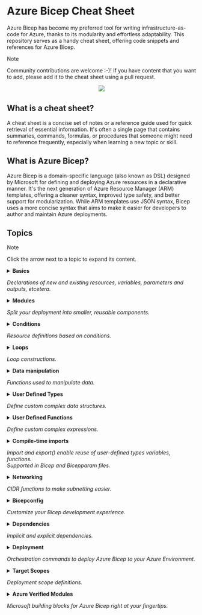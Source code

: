 # Azure Bicep Cheat Sheet

Azure Bicep has become my preferred tool for writing infrastructure-as-code for Azure, thanks to its modularity and effortless adaptability. This repository serves as a handy cheat sheet, offering code snippets and references for Azure Bicep.

> [!NOTE]
> Community contributions are welcome :-)! If you have content that you want to add, please add it to the cheat sheet using a pull request.

<p align="center">
  <img src="images/AzureBicepCheatSheetHeader.png">
</p>

## What is a cheat sheet?

A cheat sheet is a concise set of notes or a reference guide used for quick retrieval of essential information. It's often a single page that contains summaries, commands, formulas, or procedures that someone might need to reference frequently, especially when learning a new topic or skill.

## What is Azure Bicep?

Azure Bicep is a domain-specific language (also known as DSL) designed by Microsoft for defining and deploying Azure resources in a declarative manner. It's the next generation of Azure Resource Manager (ARM) templates, offering a cleaner syntax, improved type safety, and better support for modularization. While ARM templates use JSON syntax, Bicep uses a more concise syntax that aims to make it easier for developers to author and maintain Azure deployments.

## Topics

> [!NOTE]
> Click the arrow next to a topic to expand its content.

<details>
  <summary>
    <span><b>Basics</b></span>
    <p><i>Declarations of new and existing resources, variables, parameters and outputs, etcetera.</i></p>
  </summary>

### Create a resource

![Static Badge](https://img.shields.io/badge/GitHub%20Copilot-Prompt-Prompt?color=%23202830&link=https%3A%2F%2Fgithub.com%2Fcopilot%3Fprompt%3Dhow%2520to%2520define%2520a%2520resource%2520in%2520azure%2520bicep)

```bicep
resource resourceName 'ResourceType@version' = {
  name: 'exampleResourceName'
  properties: {
    // resource properties here
  }
}
```

### Create a child resource

#### Via name

```bicep
resource resVnet 'Microsoft.Network/virtualNetworks@2022-01-01' = {
  name: 'my-vnet'
}

resource resChildSubnet 'Microsoft.Network/virtualNetworks/subnets@2022-01-01' = {
  name: '${resVnet}/my-subnet'
}
```

#### Via parent property

```bicep
resource resVnet 'Microsoft.Network/virtualNetworks@2022-01-01' = {
  name: 'my-vnet'
}

resource resChildSubnet 'Microsoft.Network/virtualNetworks/subnets@2022-01-01' = {
  name: 'my-subnet'
  parent: resVnet
}
```

#### Via parent resource

```bicep
resource resVnet 'Microsoft.Network/virtualNetworks@2022-01-01' = {
  name: 'my-vnet'

  resource resChildSubnet 'subnets' = {
    name: 'my-subnet'
  }
}
```

### Reference to an existing resource

```bicep
resource resKeyVaultRef 'Microsoft.KeyVault/vaults@2019-09-01' = existing {
  name: 'myExistingKeyVaultName'
}
```

### Access a nested resource (::)

```bicep
resource resVnet 'Microsoft.Network/virtualNetworks@2022-01-01' existing = {
  name: 'my-vnet'
  resource resChildSubnet 'subnets' existing = {
    name: 'my-subnet'
  }
}

// access child resource
output outChildSubnetId string = resVnet::resChildSubnet.id
```

### Declare a variable

```bicep
var varEnvironment = 'dev'
```

There is no need to declare a datatype for a variable, because the type is inferred from the value.

### Declare a parameter

```bicep
param parStorageAccountName string
param parLocation string = resourceGroup().location
```

Available datatypes are: `string`, `bool`, `int`, `object`, `array` and `custom (user defined type)`.

### Declare a secure parameter

```bicep
@secure()
param parSecureParameter string
```

### Declare an output

```bicep
resource resPublicIp 'Microsoft.Network/publicIPAddresses@2023-02-01' ={
  name: parPublicIpName
  tags: parTags
  location: parLocation
  zones: parAvailabilityZones
  sku: parPublicIpSku
  properties: parPublicIpProperties
}

output outPublicIpId string = resPublicIp.id
output outMyString string = 'Hello!'
```

Available datatypes are: `string`, `bool`, `int`, `object`, `array` and `custom (user defined type)`.

### String interpolation

```bicep
var varGreeting = 'Hello'
output outResult string = '${varGreeting} World'
```

### Multi-line strings

```bicep
var varMultiLineString = '''
  This is a
  Muli-line string
  variable.
'''
```

</details>

<details>
  <summary>
    <span><b>Modules</b></span>
    <p><i>Split your deployment into smaller, reusable components.</i></p>
  </summary>

### Create a module

```bicep
module modVirtualNetwork './network.bicep' = {
  name: 'networkModule'
  params: {
    parLocation: 'westeurope'
    parVnetName: 'my-vnet-name'
  }
}
```

### Reference to a module using a bicep registry

```bicep
module modBicepRegistryReference 'br/<bicep registry name>:<file path>:<tag>' = {
  name: 'deployment-name'
  params: {}
}
```

</details>

<details>
  <summary>
    <span><b>Conditions</b></span>
    <p><i>Resource definitions based on conditions.</i></p>
  </summary>

### If condition

```bicep
param parDeployResource bool

resource resDnsZone 'Microsoft.Network/dnszones@2018-05-01' = if (parDeployResource) {
  name: 'myZone'
  location: 'global'
}
```

### Ternary if/else condition

```bicep
param parEnvironment string

var varSku = parEnvironment == 'prod' ? 'premium' : 'standard'
```

</details>

<details>
  <summary>
    <span><b>Loops</b></span>
    <p><i>Loop constructions.</i></p>
  </summary>

### foreach using an array

```bicep
param parStorageAccountNames array = [
  'storageaccount1'
  'storageaccount2'
  'storageaccount3'
]

resource resStorageAccounts 'Microsoft.Storage/storageAccounts@2021-04-01' = [for name in parStorageAccountNames: {
  name: name
  location: 'westeurope'
  kind: 'StorageV2'
  sku: {
    name: 'Standard_LRS'
  }
}]
```

### foreach using an array of objects

``` bicep
param parStorageAccountNames array = [
  {
    name: 'storageaccount1'
    kind: 'StorageV2'
    sku: {
      name: 'Standard_LRS'
    }
  }
  {
    name: 'storageaccount2'
    kind: 'StorageV2'
    sku: {
      name: 'Standard_LRS'
    }
  }
]

resource resStorageAccounts 'Microsoft.Storage/storageAccounts@2021-04-01' = [for storageAccount in parStorageAccountNames: {
  name: storageAccount.name
  location: 'westeurope'
  kind: storageAccount.kind
  sku: {
    name: storageAccount.sku
  }
}]
```

</details>

<details>
  <summary>
    <span><b>Data manipulation</b></span>
    <p><i>Functions used to manipulate data.</i></p>
  </summary>

### Example data

```bicep
var varGroceryStore = [
  {
    productName: 'Icecream'
    productPrice: 2
    productCharacteristics: [
      'Vegan'
      'Seasonal'
    ]
  }
  {
    productName: 'Banana'
    productPrice: 4
    productCharacteristics: [
      'Bio'
    ]
  }
]
```

### filter() function

```bicep
  output outProducts array = filter(varGroceryStore, item => item.productPrice >= 4)
```

#### returns

```json
[
  {
    "productName": "Banana",
    "productPrice": 4,
    "productCharacteristics": [
      "Bio"
    ]
  }
]
```

### map() function

```bicep
output outDiscount array = map(range(0, length(varGroceryStore)), item => {
  productNumber: item
  productName: varGroceryStore[item].productName
  discountedPrice: 'The item ${varGroceryStore[item].productName} is on sale. Sale price: ${(varGroceryStore[item].productPrice / 2)}'
})
```

#### returns

```json
[
  {
    "productNumber": 0,
    "productName": "Icecream",
    "discountedPrice": "The item Icecream is on sale. Sale price: 1"
  },
  {
    "productNumber": 1,
    "productName": "Banana",
    "discountedPrice": "The item Banana is on sale. Sale price: 2"
  }
]
```

### sort() function

```bicep
output outUsingSort array = sort(varGroceryStore, (a, b) => a.productPrice <= b.productPrice)
```

#### returns

```json
[
  {
    "productName": "Icecream",
    "productPrice": 2,
    "productCharacteristics": [
      "Vegan"
      "Seasonal"
    ]
  },
  {
    "productName": "Banana",
    "productPrice": 4,
    "productCharacteristics": [
      "Bio"
    ]
  }
]
```

</details>

<details>
  <summary>
    <span><b>User Defined Types</b></span>
    <p><i>Define custom complex data structures.</i></p>
  </summary>

### Primitive types

```bicep
// a string type with two allowed strings ('Standard_LRS' or 'Standard_GRS')
type skuType = 'Standard_LRS' | 'Standard_GRS'

// an integer type with one allowed value (1337)
type integerType = 1337

// an boolean type with one allowed value (true)
type booleanType = true

// Reference the type
param parMyStringType skuType
param parMyIntType integerType
param parMyBoolType booleanType
```

### A custom type that enforced an array with a specific object structure

```bicep
type arrayWithObjectsType = {
  name: string
  age: int
}[]

param parCustomArray arrayWithObjectsType = [
  {
    name: 'John'
    age: 30
  }
]
```

### Optional properties in objects (using ?)

```bicep
type arrayWithObjectsType = {
  name: string
  age: int
  hasChildren: bool?
  hasPets: bool?
}[]

param parCustomArray arrayWithObjectsType = [
  {
    name: 'John'
    age: 30
  }
  {
    name: 'Jane'
    age: 31
    hasPets: true
  }
  {
    name: 'Jack'
    age: 45
    hasChildren: true
    hasPets: true
  }
]
```

</details>

<details>
  <summary>
    <span><b>User Defined Functions</b></span>
    <p><i>Define custom complex expressions.</i></p>
  </summary>

### User-defined function syntax

```func <function-name> (<parameter-name> <data-type>) <return-type> => <expression>```

### Basic user-defined function

```bicep
func funcSayHelloTo() string => 'Hello and welcome, John Doe'
```

### User-defined function with parameters

```bicep
func funcSayHelloTo(name string) string => 'Hello and welcome, ${name}'
```

With multiple parameters:

```bicep
func funcPersonNameAndAge(name string, age int) string => 'My name is ${name} and my age is ${age}'
```

### User-defined function return types

```bicep
func funcReturnTypeArray() array => [1, 2, 3, 4, 5]
func funcReturnTypeObject() object => {name: 'John Doe', age: 31}
func funcReturnTypeInt() int => 1337
func funcReturnTypeBool(key string) bool => contains({}, key)
func funcReturnTypeUserDefinedType() customTypeUsedAsReturnType => {
  hello: 'world'
}

type customTypeUsedAsReturnType = {
  hello: string
}
```

</details>

<details>
  <summary>
    <span><b>Compile-time imports</b></span>
    <p><i>Import and export() enable reuse of user-defined types variables, functions.<br>Supported in Bicep and Bicepparam files.</i></p>
  </summary>

### export() decorator (shared.bicep)

```bicep
@export()
var region = 'we'

@export()
type tagsType = {
  Environment: 'Prod' | 'Dev' | 'QA' | 'Stage' | 'Test'
  CostCenter: string
  Owner: string
  BusinessUnit: string
  *: string
}
```

### import statement

```bicep
import { region, tagsType } from 'shared.bicep'

output outRegion string = region
output outTags tagsType = {
  Environment: 'Dev'
  CostCenter: '12345'
  BusinessUnit: 'IT'
  Owner: 'John Lokerse'
}
```

### import statement with alias

```bicep
using 'keyVault.bicep'
import { region as importRegion } from 'shared.bicep'

param parKeyVaultName = 'kv-${importRegion}-${uniqueString(importRegion)}'
```

### import statement using a wildcard

```bicep
import * as shared from 'shared.bicep'

output outRegion string = shared.region
output outTags shared.tagsType = {
  Environment: 'Dev'
  CostCenter: '12345'
  BusinessUnit: 'IT'
  Owner: 'John Lokerse'
}
```

</details>

<details>
  <summary>
    <span><b>Networking</b></span>
    <p><i>CIDR functions to make subnetting easier.</i></p>
  </summary>

### parseCidr() function

```bicep
output outParseCidrInformation object = parseCidr('192.168.1.0/24')
```

#### returns

```json
"outParseCidrInformation": {
  "type": "Object",
  "value": {
    "broadcast": "192.168.1.255",
    "cidr": 24,
    "firstUsable": "192.168.1.1",
    "lastUsable": "192.168.1.254",
    "netmask": "255.255.255.0",
    "network": "192.168.1.0"
  }
}
```

### cidrSubnet() function

```bicep
output outCidrSubnet string = cidrSubnet('192.168.1.0/24', 25, 0)
```

#### returns

```json
"outCidrSubnet": {
  "type": "String",
  "value": "192.168.1.0/25"
}
```

### cidrHost() function

```bicep
output outCidrHost array = [for i in range(0, 10): cidrHost('192.168.1.0/24', i)]
```

#### returns

```json
"outCidrHost": {
  "type": "Array",
  "value": [
    "192.168.1.1",
    "192.168.1.2",
    "192.168.1.3",
    "192.168.1.4",
    "192.168.1.5",
    "192.168.1.6",
    "192.168.1.7",
    "192.168.1.8",
    "192.168.1.9",
    "192.168.1.10"
  ]
}
```
</details>

<details>
  <summary>
    <span><b>Bicepconfig</b></span>
    <p><i>Customize your Bicep development experience.</i></p>
  </summary>

### Azure Container Registry configuration

```json
{
  "moduleAliases": {
    "br": {
      "<bicep registry name>": {
        "registry": "<url to registry>",
        "modulePath": "<module path of the alias>"
      }
    }
  }
}
```

</details>

<details>
  <summary>
    <span><b>Dependencies</b></span>
    <p><i>Implicit and explicit dependencies.</i></p>
  </summary>

### Implicit dependency using symbolic name

```bicep
resource resNetworkSecurityGroup 'Microsoft.Network/networkSecurityGroups@2019-11-01' = {
  name: 'my-networkSecurityGroup'
  location: resourceGroup().location
}

resource nsgRule 'Microsoft.Network/networkSecurityGroups/securityRules@2019-11-01' = {
  name: '${resNetworkSecurityGroup}/AllowAllRule'
  properties: {
    // resource properties here
  }
}
```

### Explicit dependency using dependsOn

```bicep
resource resDnsZone 'Microsoft.Network/dnsZones@2018-05-01' = {
  name: 'contoso.com'
  location: 'global'
}

module modVirtualNetwork './network.bicep' = {
  name: 'networkModule'
  params: {
    parLocation: 'westeurope'
    parVnetName: 'my-vnet-name'
  }
  dependsOn: [
    resDnsZone
  ]
}
```

</details>

<details>
  <summary>
    <span><b>Deployment</b></span>
    <p><i>Orchestration commands to deploy Azure Bicep to your Azure Environment.</i></p>
  </summary>

### Azure CLI

| Scope           | Command                                                                                                                             |
| --------------- | ----------------------------------------------------------------------------------------------------------------------------------- |
| resourceGroup   | `az deployment group create --resource-group ResourceGroupName --template-file template.bicep --parameters parameters.bicepparam`   |
| subscription    | `az deployment sub create --location location --template-file template.bicep --parameters parameters.bicepparam`                    |
| managementGroup | `az deployment mg create --management-group-id ManagementGroupId --template-file template.bicep --parameters parameters.bicepparam` |
| tenant          | `az deployment tenant create --location location --template-file template.bicep --parameters parameters.bicepparam`                 |

### Azure PowerShell

| Scope           | Command                                                                                                                                                                     |
| --------------- | --------------------------------------------------------------------------------------------------------------------------------------------------------------------------- |
| resourceGroup   | `New-AzResourceGroupDeployment -ResourceGroupName "ResourceGroupName" -TemplateFile "template.bicep" -TemplateParameterFile "parameters.bicepparam`                         |
| subscription    | `New-AzDeployment -Location "Location" -TemplateFile "template.bicep" -TemplateParameterFile "parameters.bicepparam"`                                                       |
| managementGroup | `New-AzManagementGroupDeployment -ManagementGroupId "ManagementGroupId" -Location "location" -TemplateFile "template.bicep" -TemplateParameterFile "parameters.bicepparam"` |
| tenant          | `New-AzTenantDeployment -Location "Location" -TemplateFile "template.bicep" -TemplateParameterFile "parameters.bicepparam"`                                                 |

</details>

<details>
  <summary>
    <span><b>Target Scopes</b></span>
    <p><i>Deployment scope definitions.</i></p>
  </summary>

### Target scopes

The `targetScope` directive in Azure Bicep determines the level at which the Bicep template will be deployed within Azure. The default is `targetScope = 'resourceGroup'`.

Azure Bicep supports multiple levels of `targetScope`:

| Scope           | Description                                                                                                              |
| --------------- | ------------------------------------------------------------------------------------------------------------------------ |
| resourceGroup   | The Bicep file is intended to be deployed at the Resource Group level.                                                   |
| subscription    | The Bicep file targets a Subscription, allowing you to manage resources or configurations across an entire subscription. |
| managementGroup | For managing resources or configurations across multiple subscriptions under a specific Management Group.                |
| tenant          | The highest scope, targeting the entire Azure tenant. This is useful for certain global resources or policies.           |

```bicep
targetScope = 'resourceGroup'

resource resKeyVault 'Microsoft.KeyVault/vaults@2019-09-01' = {
  // key vault properties here
}
```

Use the scope property on modules to deploy on a different scope than the target scope:

```bicep
// Uses the targetScope
module modStorageModule1 'storage.bicep' = {
  name: 'storageModule1'
}

// Uses the scope of the module
module modStorageModule2 'storage.bicep' = {
  name: 'storageModule2'
  scope: resourceGroup('other-subscription-id', 'other-resource-group-name')
  // module properties here
}
```

</details>

<details>
  <summary>
    <span><b>Azure Verified Modules</b></span>
    <p><i>Microsoft building blocks for Azure Bicep right at your fingertips.</i></p>
  </summary>

### Azure Verified Modules reference

When you're writing Bicep, you can reference Azure Verified Modules (AVM) directly in your Bicep files. To get access to the IntelliSense prompt, you need the Azure Bicep VSCode extension installed. Additionally, to restore the Bicep modules successfully, make sure you have access to the Microsoft Container Registry at mcr.microsoft.com.

As an example, here is how to reference to an Azure Key Vault from the Microsoft Container Registry:
![AVM](images/AVM-KV.gif)

More information on Azure Verified Modules can be found [here](https://aka.ms/avm).

</details>